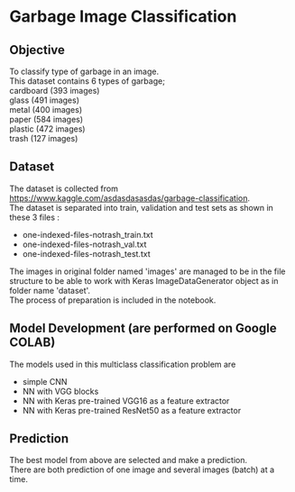 # Garbage Image Classification

## Objective
To classify type of garbage in an image.  
This dataset contains 6 types of garbage;  
   cardboard (393 images)  
   glass (491 images)  
   metal (400 images)  
   paper (584 images)  
   plastic (472 images)  
   trash (127 images)  

## Dataset 
The dataset is collected from https://www.kaggle.com/asdasdasasdas/garbage-classification.  
The dataset is separated into train, validation and test sets as shown in these 3 files :
- one-indexed-files-notrash_train.txt
- one-indexed-files-notrash_val.txt
- one-indexed-files-notrash_test.txt  

The images in original folder named 'images' are managed to be in the file structure to be able to work with Keras ImageDataGenerator object as in folder name 'dataset'.  
The process of preparation is included in the notebook.  

## Model Development (are performed on Google COLAB)
The models used in this multiclass classification problem are  
- simple CNN
- NN with VGG blocks 
- NN with Keras pre-trained VGG16 as a feature extractor 
- NN with Keras pre-trained ResNet50 as a feature extractor 

## Prediction
The best model from above are selected and make a prediction.  
There are both prediction of one image and several images (batch) at a time.
